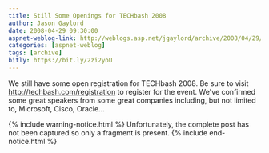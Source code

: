 ```yaml
---
title: Still Some Openings for TECHbash 2008
author: Jason Gaylord
date: 2008-04-29 09:30:00
aspnet-weblog-link: http://weblogs.asp.net/jgaylord/archive/2008/04/29/still-some-openings-for-techbash-2008.aspx
categories: [aspnet-weblog]
tags: [archive]
bitly: https://bit.ly/2zi2yoU
---
```


We still have some open registration for TECHbash 2008. Be sure to visit http://techbash.com/registration to register for the event. We've confirmed some great speakers from some great companies including, but not limited to, Microsoft, Cisco, Oracle...

{% include warning-notice.html %}
Unfortunately, the complete post has not been captured so only a fragment is present.
{% include end-notice.html %}